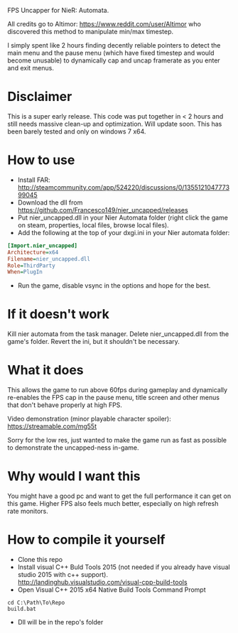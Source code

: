FPS Uncapper for NieR: Automata.

All credits go to Altimor:
https://www.reddit.com/user/Altimor who discovered this method to
manipulate min/max timestep.

I simply spent like 2 hours finding decently reliable pointers to
detect the main menu and the pause menu (which have fixed timestep
and would become unusable) to dynamically cap and uncap framerate
as you enter and exit menus.

# Disclaimer

This is a super early release.
This code was put together in < 2 hours and still needs massive
clean-up and optimization. Will update soon. This has been barely
tested and only on windows 7 x64.

# How to use
* Install FAR: http://steamcommunity.com/app/524220/discussions/0/135512104777399045
* Download the dll from https://github.com/Francesco149/nier_uncapped/releases
* Put nier_uncapped.dll in your Nier Automata folder (right click
  the game on steam, properties, local files, browse local files).
* Add the following at the top of your dxgi.ini in your Nier
  automata folder:
  
```ini
[Import.nier_uncapped]
Architecture=x64
Filename=nier_uncapped.dll
Role=ThirdParty
When=PlugIn
```

* Run the game, disable vsync in the options and hope for the best.

# If it doesn't work
Kill nier automata from the task manager.
Delete nier_uncapped.dll from the game's folder.
Revert the ini, but it shouldn't be necessary.

# What it does
This allows the game to run above 60fps during gameplay and dynamically re-enables the FPS cap in the pause menu, title screen and other menus that don't behave properly at high FPS.

Video demonstration (minor playable character spoiler): https://streamable.com/mg55t

Sorry for the low res, just wanted to make the game run as fast as possible to demonstrate the uncapped-ness in-game.

# Why would I want this
You might have a good pc and want to get the full performance it can get on this game.
Higher FPS also feels much better, especially on high refresh rate monitors.

# How to compile it yourself
* Clone this repo
* Install visual C++ Buld Tools 2015 (not needed if you already
  have visual studio 2015 with c++ support).
  http://landinghub.visualstudio.com/visual-cpp-build-tools
* Open Visual C++ 2015 x64 Native Build Tools Command Prompt

```
cd C:\Path\To\Repo
build.bat
```

* Dll will be in the repo's folder